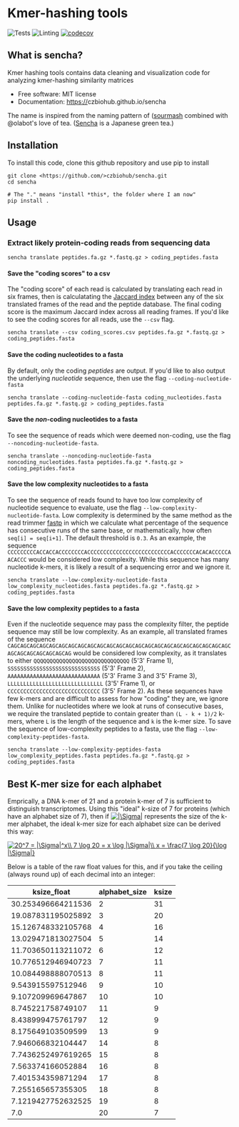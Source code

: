 Kmer-hashing tools
================================
![Tests](https://github.com/czbiohub/sencha/workflows/Pytest/badge.svg)
![Linting](https://github.com/czbiohub/sencha/workflows/Lint%20with%20flake8/badge.svg)
[![codecov](https://codecov.io/gh/czbiohub/sencha/branch/master/graph/badge.svg)](https://codecov.io/gh/czbiohub/sencha)

What is sencha?
-------------------------------------

Kmer hashing tools contains data cleaning and visualization code for analyzing kmer-hashing similarity matrices

-   Free software: MIT license
-   Documentation: <https://>czbiohub.github.io/sencha

The name is inspired from the naming pattern of ([sourmash]((https://github.com/dib-lab/sourmash))
combined with @olabot's love of tea.
([Sencha](https://en.wikipedia.org/wiki/Sencha) is a Japanese green tea.)

Installation
------------

To install this code, clone this github repository and use pip to install

```
git clone <https://github.com/>czbiohub/sencha.git
cd sencha

# The "." means "install *this*, the folder where I am now"
pip install .
```

Usage
-----

### Extract likely protein-coding reads from sequencing data


```
sencha translate peptides.fa.gz *.fastq.gz > coding_peptides.fasta
```

#### Save the "coding scores" to a csv

The "coding score" of each read is calculated by translating each read in six
frames, then is calculatating the
[Jaccard index](https://en.wikipedia.org/wiki/Jaccard_index) between any of the
six translated frames of the read and the peptide database. The final coding
score is the maximum Jaccard index across all reading frames. If you'd like to
see the coding scores for all reads, use the `--csv` flag.

```
sencha translate --csv coding_scores.csv peptides.fa.gz *.fastq.gz > coding_peptides.fasta
```


#### Save the coding nucleotides to a fasta

By default, only the coding *peptides* are output. If you'd like to also output
the underlying *nucleotide* sequence, then use the flag `--coding-nucleotide-fasta`

```
sencha translate --coding-nucleotide-fasta coding_nucleotides.fasta peptides.fa.gz *.fastq.gz > coding_peptides.fasta
```

#### Save the *non*-coding nucleotides to a fasta

To see the sequence of reads which were deemed non-coding, use the flag
`--noncoding-nucleotide-fasta`.

```
sencha translate --noncoding-nucleotide-fasta noncoding_nucleotides.fasta peptides.fa.gz *.fastq.gz > coding_peptides.fasta
```

#### Save the low complexity nucleotides to a fasta

To see the sequence of reads found to have too low complexity of nucleotide
sequence to evaluate, use the flag `--low-complexity-nucleotide-fasta`. Low
complexity is determined by the same method as the read trimmer
[fastp](https://github.com/OpenGene/fastp) in which we calculate what
percentage of the sequence has consecutive runs of the same base,
or mathematically, how often `seq[i] = seq[i+1]`. The default threshold is
`0.3`. As an example, the sequence `CCCCCCCCCACCACCACCCCCCCCACCCCCCCCCCCCCCCCCCCCCCCCCCACCCCCCCACACACCCCCAACACCC`
would be considered low complexity. While this sequence has many nucleotide
k-mers, it is likely a result of a sequencing error and we ignore it.

```
sencha translate --low-complexity-nucleotide-fasta low_complexity_nucleotides.fasta peptides.fa.gz *.fastq.gz > coding_peptides.fasta
```

#### Save the low complexity peptides to a fasta

Even if the nucleotide sequence may pass the complexity filter, the peptide
sequence may still be low complexity. As an example, all translated frames of
the sequence
`CAGCAGCAGCAGCAGCAGCAGCAGCAGCAGCAGCAGCAGCAGCAGCAGCAGCAGCAGCAGCAGCAGCAGCAGCAGCAGCAGCAGCAGCAG`
would be considered low complexity, as it translates to either
`QQQQQQQQQQQQQQQQQQQQQQQQQQQQQQ` (5'3' Frame 1),
`SSSSSSSSSSSSSSSSSSSSSSSSSSSSS` (5'3' Frame 2),
`AAAAAAAAAAAAAAAAAAAAAAAAAAAAA` (5'3' Frame 3 and 3'5' Frame 3),
`LLLLLLLLLLLLLLLLLLLLLLLLLLLLLL` (3'5' Frame 1),
or `CCCCCCCCCCCCCCCCCCCCCCCCCCCCC` (3'5' Frame 2). As these sequences have few
k-mers and are difficult to assess for how "coding" they are, we ignore them.
Unlike for nucleotides where we look at runs of consecutive bases, we require
the translated peptide to contain greater than `(L - k + 1)/2` k-mers, where
`L` is the length of the sequence and `k` is the k-mer size. To save the
sequence of low-complexity peptides to a fasta, use the flag
`--low-complexity-peptides-fasta`.

```
sencha translate --low-complexity-peptides-fasta low_complexity_peptides.fasta peptides.fa.gz *.fastq.gz > coding_peptides.fasta
```



## Best K-mer size for each alphabet

Emprically, a DNA k-mer of 21 and a protein k-mer of 7 is sufficient to distinguish transcriptomes. Using this "ideal" k-size of 7 for proteins (which have an alphabet size of 7), then if <a href="https://www.codecogs.com/eqnedit.php?latex=\inline&space;|\Sigma|" target="_blank"><img src="https://latex.codecogs.com/gif.latex?\inline&space;|\Sigma|" title="|\Sigma|" /></a> represents the size of the k-mer alphabet, the ideal k-mer size for each alphabet size can be derived this way:

<a href="https://www.codecogs.com/eqnedit.php?latex=20^7&space;=&space;|\Sigma|^x\\&space;7&space;\log&space;20&space;=&space;x&space;\log&space;|\Sigma|\\&space;x&space;=&space;\frac{7&space;\log&space;20}{\log&space;|\Sigma|}" target="_blank"><img src="https://latex.codecogs.com/gif.latex?20^7&space;=&space;|\Sigma|^x\\&space;7&space;\log&space;20&space;=&space;x&space;\log&space;|\Sigma|\\&space;x&space;=&space;\frac{7&space;\log&space;20}{\log&space;|\Sigma|}" title="20^7 = |\Sigma|^x\\ 7 \log 20 = x \log |\Sigma|\\ x = \frac{7 \log 20}{\log |\Sigma|}" /></a>

Below is a table of the raw float values for this, and if you take the ceiling (always round up) of each decimal into an integer:

| ksize_float        | alphabet_size | ksize | 
|--------------------|---------------|-------| 
| 30.253496664211536 | 2             | 31    | 
| 19.087831195025892 | 3             | 20    | 
| 15.126748332105768 | 4             | 16    | 
| 13.029471813027504 | 5             | 14    | 
| 11.703650113211072 | 6             | 12    | 
| 10.776512946940723 | 7             | 11    | 
| 10.084498888070513 | 8             | 11    | 
| 9.543915597512946  | 9             | 10    | 
| 9.107209969647867  | 10            | 10    | 
| 8.745221758749107  | 11            | 9     | 
| 8.438999475761797  | 12            | 9     | 
| 8.175649103509599  | 13            | 9     | 
| 7.946066832104447  | 14            | 8     | 
| 7.7436252497619265 | 15            | 8     | 
| 7.563374166052884  | 16            | 8     | 
| 7.401534359871294  | 17            | 8     | 
| 7.255165657355305  | 18            | 8     | 
| 7.1219427752632525 | 19            | 8     | 
| 7.0                | 20            | 7     | 
